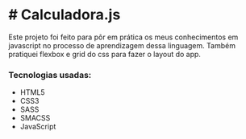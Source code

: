 <h1># Calculadora.js</h1>

<p>Este projeto foi feito para pôr em prática os meus conhecimentos em javascript no processo de aprendizagem dessa linguagem. Também pratiquei flexbox e grid do css para fazer o layout do app.</p>

<h3>Tecnologias usadas:</h3>
<ul>
  <li>HTML5</li>
  <li>CSS3</li>
  <li>SASS</li>
  <li>SMACSS</li>
  <li>JavaScript</li>
</ul>


